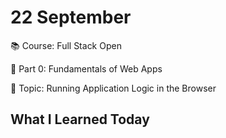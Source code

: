 # 22 September
📚 Course: Full Stack Open

🧩 Part 0: Fundamentals of Web Apps

🔖 Topic: Running Application Logic in the Browser

## What I Learned Today


